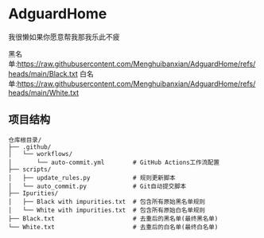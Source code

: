 # AdguardHome
我很懒如果你愿意帮我那我乐此不疲

黑名单:https://raw.githubusercontent.com/Menghuibanxian/AdguardHome/refs/heads/main/Black.txt
白名单:https://raw.githubusercontent.com/Menghuibanxian/AdguardHome/refs/heads/main/White.txt

## 项目结构

```
仓库根目录/
├── .github/
│   └── workflows/
│       └── auto-commit.yml        # GitHub Actions工作流配置
├── scripts/
│   ├── update_rules.py            # 规则更新脚本
│   └── auto_commit.py             # Git自动提交脚本
├── Ipurities/
│   ├── Black with impurities.txt  # 包含所有原始黑名单规则
│   └── White with impurities.txt  # 包含所有原始白名单规则
├── Black.txt                      # 去重后的黑名单(最终黑名单)
└── White.txt                      # 去重后的白名单(最终白名单)
```
